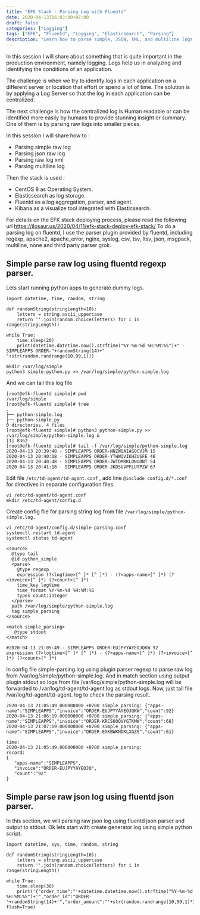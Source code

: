 ```yaml
---
title: "EFK Stack - Parsing Log with Fluentd"
date: 2020-04-13T16:03:00+07:00
draft: false
categories: ["Logging"]
tags: ["EFK", "Fluentd", "Logging", "Elasticsearch", "Parsing"]
description: "Learn how to parse simple, JSON, XML, and multiline logs using Fluentd within an EFK (Elasticsearch, Fluentd, Kibana) stack to make centralized logs more human-readable and insightful."
---
```


In this session I will share about something that is quite important in the production environment, namely logging. Logs help us in analyzing and identifying the conditions of an application.  

The challenge is when we try to identify logs in each application on a different server or location that effort or spend a lot of time. The solution is by applying a Log Server so that the log in each application can be centralized.  

<!-- more -->

The next challenge is how the centralized log is Human readable or can be identified more easily by humans to provide stunning insight or summary. One of them is by parsing raw logs into smaller pieces.  

In this session I will share how to :
* Parsing simple raw log
* Parsing json raw log
* Parsing raw log xml
* Parsing multiline log  

Then the stack is used :
* CentOS 8 as Operating System.
* Elasticsearch as log storage.  
* Fluentd as a log aggregation, parser, and agent.  
* Kibana as a visualize tool integrated with Elasticsearch.  

For details on the EFK stack deploying process, please read the following url https://ilosaur.us/2020/04/11/efk-stack-deploy-efk-stack/ To do a parsing log on fluentd, I use the parser plugin provided by fluentd, including regexp, apache2, apache_error, nginx, syslog, csv, tsv, ltsv, json, msgpack, multiline, none and third party parser grok.

## Simple parse raw log using fluentd regexp parser.  

Lets start running python apps to generate dummy logs.  
```
import datetime, time, random, string

def randomString(stringLength=10):
    letters = string.ascii_uppercase
    return ''.join(random.choice(letters) for i in range(stringLength))

while True:
    time.sleep(20)
    print(datetime.datetime.now().strftime("%Y-%m-%d %H:%M:%S")+" - SIMPLEAPPS ORDER-"+randomString(14)+" "+str(random.randrange(10,99,1)))

```

```
mkdir /var/log/simple
python3 simple-python.py >> /var/log/simple/python-simple.log
```  
And we can tail this log file

```
[root@efk-fluentd simple]# pwd
/var/log/simple
[root@efk-fluentd simple]# tree
.
├── python-simple.log
├── python-simple.py
0 directories, 4 files
[root@efk-fluentd simple]# python3 python-simple.py >> /var/log/simple/python-simple.log &
[1] 8362
[root@efk-fluentd simple]# tail -f /var/log/simple/python-simple.log
2020-04-13 20:39:48 - SIMPLEAPPS ORDER-NNZWQAIAGQCVJM 15
2020-04-13 20:40:18 - SIMPLEAPPS ORDER-YTHWQVIKHZUSFE 46
2020-04-13 20:40:48 - SIMPLEAPPS ORDER-JWTDMRKLONUDNT 54
2020-04-13 20:41:18 - SIMPLEAPPS ORDER-JKDSUVPFLUTPZW 67
```

Edit file `/etc/td-agent/td-agent.conf` , add line `@include config.d/*.conf` for directives in separate configuration files.  

```
vi /etc/td-agent/td-agent.conf
mkdir /etc/td-agent/config.d
```

Create config file for parsing string log from file `/var/log/simple/python-simple.log.`  

```
vi /etc/td-agent/config.d/simple-parsing.conf
systemctl restart td-agent
systemctl status td-agent
```

```
<source>
  @type tail
  @id python_simple
  <parse>
    @type regexp
    expression (?<logtime>[^ ]* [^ ]*) - (?<apps-name>[^ ]*) (?<invoice>[^ ]*) (?<count>[^ ]*) 
    time_key logtime
    time_format %Y-%m-%d %H:%M:%S
    types count:integer
  </parse>
  path /var/log/simple/python-simple.log
  tag simple_parsing
</source>

<match simple_parsing>
   @type stdout
</match>
```

```
#2020-04-13 21:05:49 - SIMPLEAPPS ORDER-EUJPYYAYEOJQKW 92
expression (?<logtime>[^ ]* [^ ]*) - (?<apps-name>[^ ]*) (?<invoice>[^ ]*) (?<count>[^ ]*)
```

In config file simple-parsing.log using plugin parser regexp to parse raw log from /var/log/simple/python-simple.log. And in match section using output plugin stdout so logs from file /var/log/simple/python-simple.log will be forwarded to /var/log/td-agent/td-agent.log as stdout logs.
Now, just tail file /var/log/td-agent/td-agent. log to check the parsing result.  

```
2020-04-13 21:05:49.000000000 +0700 simple_parsing: {"apps-name":"SIMPLEAPPS","invoice":"ORDER-EUJPYYAYEOJQKW","count":92}
2020-04-13 21:06:19.000000000 +0700 simple_parsing: {"apps-name":"SIMPLEAPPS","invoice":"ORDER-KRCSOOQVYGTKMW","count":68}
2020-04-13 21:07:19.000000000 +0700 simple_parsing: {"apps-name":"SIMPLEAPPS","invoice":"ORDER-EXKBWKNDKLXGZS","count":61}
```
  
```
time:
2020-04-13 21:05:49.000000000 +0700 simple_parsing:
record: 
{
   "apps-name":"SIMPLEAPPS",
   "invoice":"ORDER-EUJPYYAYEOJQ",
   "count":"92"
}
```

## Simple parse raw json log using fluentd json parser.  
In this section, we will parsing raw json log using fluentd json parser and output to stdout. Ok lets start with create generator log using simple python script.  

```
import datetime, sys, time, random, string

def randomString(stringLength=10):
    letters = string.ascii_uppercase
    return ''.join(random.choice(letters) for i in range(stringLength))

while True:
    time.sleep(30)
    print('{"order_time":"'+datetime.datetime.now().strftime("%Y-%m-%d %H:%M:%S")+'","order_id":"ORDER-'+randomString(14)+'","order_amount":"'+str(random.randrange(10,99,1)*1000)+'"}', flush=True)

```